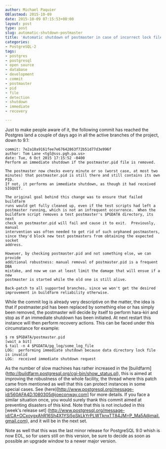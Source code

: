 ```yaml
---
author: Michael Paquier
OBlastmod: 2015-10-09
date: 2015-10-09 07:15:53+00:00
layout: post
type: post
slug: automatic-shutdown-postmaster
title: 'Automatic shutdown of postmaster in case of incorrect lock file'
categories:
- PostgreSQL-2
tags:
- postgres
- postgresql
- open source
- database
- development
- commit
- postmaster
- pid
- file
- detection
- shutdown
- immediate
- recovery

---
```


Just to make people aware of it, the following commit has reached the
Postgres land a couple of days ago in all the active branches of the project,
down to 9.1:

    commit: 7e2a18a9161fee7e67642863f72b51d77d3e996f
    author: Tom Lane <tgl@sss.pgh.pa.us>
    date: Tue, 6 Oct 2015 17:15:52 -0400
    Perform an immediate shutdown if the postmaster.pid file is removed.

    The postmaster now checks every minute or so (worst case, at most two
    minutes) that postmaster.pid is still there and still contains its own PID.
    If not, it performs an immediate shutdown, as though it had received
    SIGQUIT.

    The original goal behind this change was to ensure that failed buildfarm
    runs would get fully cleaned up, even if the test scripts had left a
    postmaster running, which is not an infrequent occurrence.  When the
    buildfarm script removes a test postmaster's $PGDATA directory, its next
    check on postmaster.pid will fail and cause it to exit.  Previously, manual
    intervention was often needed to get rid of such orphaned postmasters,
    since they'd block new test postmasters from obtaining the expected socket
    address.

    However, by checking postmaster.pid and not something else, we can provide
    additional robustness: manual removal of postmaster.pid is a frequent DBA
    mistake, and now we can at least limit the damage that will ensue if a new
    postmaster is started while the old one is still alive.

    Back-patch to all supported branches, since we won't get the desired
    improvement in buildfarm reliability otherwise.

While the commit log is already very descriptive on the matter, the idea
is that if postmaster.pid has been replaced by something else or has simply
been removed, the postmaster will decide by itself to perform hara-kiri
and stop as if an immediate shutdown has been initiated. At next restart
this instance will then perform recovery actions. This can be faced under
this circumstance for example:

    $ rm $PGDATA/postmaster.pid
    [wait a bit]
    $ tail -n 4 $PGDATA/pg_log/some_log_file
    LOG:  performing immediate shutdown because data directory lock file is invalid
    LOG:  received immediate shutdown request

As the number of slow machines has rather increased in the [buildfarm]
(http://buildfarm.postgresql.org/cgi-bin/show_status.pl), this is aimed
at improving the robustness of the whole facility, the thread where this
patch came from mentioned as well that this can protect instances in some
special cases. See (here)[http://www.postgresql.org/message-id/560AFA4D.1080305@joeconway.com]
for more details. If you face a similar situation once, you would surely
thank this commit aimed at preventing disasters of this kind. Note that
this is not included in this [week's release set]
(http://www.postgresql.org/message-id/CA+OCxoygxAhR16Sh4X1YSi5pSkLkYrPLWTknxTT84JM=P_Ma5A@mail.gmail.com),
and it will be in the next set.

Note as well that this was the last minor release for PostgreSQL 9.0
whish is now EOL, so for users still on this version, be sure to decide
as soon as possible an upgrade window to a newer major version.
